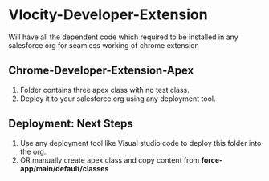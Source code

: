 # Vlocity-Developer-Extension
Will have all the dependent code which required to be installed in any salesforce org for seamless working of chrome extension

##  Chrome-Developer-Extension-Apex
1. Folder contains three apex class with no test class. 
2. Deploy it to your salesforce org using  any deployment tool.



## Deployment: Next Steps

1.  Use any deployment tool like Visual studio code to deploy this folder into the org.
2.  OR manually create apex class and copy content from  **force-app/main/default/classes**


